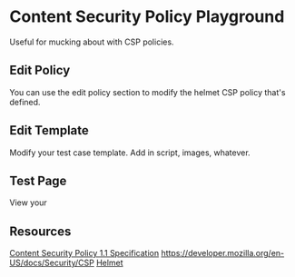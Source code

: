 # Content Security Policy Playground

Useful for mucking about with CSP policies.

## Edit Policy
You can use the edit policy section to modify the helmet CSP policy that's defined. 

## Edit Template
Modify your test case template. Add in script, images, whatever.

## Test Page
View your  

## Resources
[Content Security Policy 1.1 Specification](https://dvcs.w3.org/hg/content-security-policy/raw-file/tip/csp-specification.dev.html)
https://developer.mozilla.org/en-US/docs/Security/CSP
[Helmet](github.com/evilpacket/helmet)

